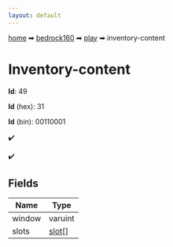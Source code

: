 ```yaml
---
layout: default
---
```


[home](/) ➡ [bedrock160](/protocol/bedrock160) ➡ [play](/protocol/bedrock160/play) ➡ inventory-content

# Inventory-content

**Id**: 49

**Id** (hex): 31

**Id** (bin): 00110001

✔️

✔️

## Fields

Name | Type
---|---
window | varuint
slots | [slot](/protocol/bedrock160/types/slot)[]


